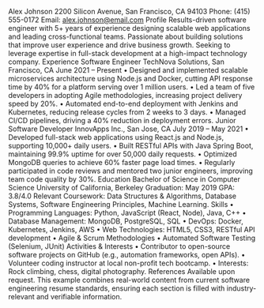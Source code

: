 Alex Johnson
2200 Silicon Avenue, San Francisco, CA 94103
Phone: (415) 555-0172
Email: alex.johnson@email.com
Profile
Results-driven software engineer with 5+ years of experience designing scalable web applications and leading cross-functional teams. Passionate about building solutions that improve user experience and drive business growth. Seeking to leverage expertise in full-stack development at a high-impact technology company.
Experience
Software Engineer
TechNova Solutions, San Francisco, CA
June 2021 – Present
	•	Designed and implemented scalable microservices architecture using Node.js and Docker, cutting API response time by 40% for a platform serving over 1 million users.
	•	Led a team of five developers in adopting Agile methodologies, increasing project delivery speed by 20%.
	•	Automated end-to-end deployment with Jenkins and Kubernetes, reducing release cycles from 2 weeks to 3 days.
	•	Managed CI/CD pipelines, driving a 40% reduction in deployment errors.
Junior Software Developer
InnovApps Inc., San Jose, CA
July 2019 – May 2021
	•	Developed full-stack web applications using React.js and Node.js, supporting 10,000+ daily users.
	•	Built RESTful APIs with Java Spring Boot, maintaining 99.9% uptime for over 50,000 daily requests.
	•	Optimized MongoDB queries to achieve 60% faster page load times.
	•	Regularly participated in code reviews and mentored two junior engineers, improving team code quality by 30%.
Education
Bachelor of Science in Computer Science
University of California, Berkeley
Graduation: May 2019
GPA: 3.8/4.0
Relevant Coursework: Data Structures & Algorithms, Database Systems, Software Engineering Principles, Machine Learning.
Skills
	•	Programming Languages: Python, JavaScript (React, Node), Java, C++
	•	Database Management: MongoDB, PostgreSQL, SQL
	•	DevOps: Docker, Kubernetes, Jenkins, AWS
	•	Web Technologies: HTML5, CSS3, RESTful API development
	•	Agile & Scrum Methodologies
	•	Automated Software Testing (Selenium, JUnit)
Activities & Interests
	•	Contributor to open-source software projects on GitHub (e.g., automation frameworks, open APIs).
	•	Volunteer coding instructor at local non-profit tech bootcamp.
	•	Interests: Rock climbing, chess, digital photography.
References
Available upon request.
This example combines real-world content from current software engineering resume standards, ensuring each section is filled with industry-relevant and verifiable information.